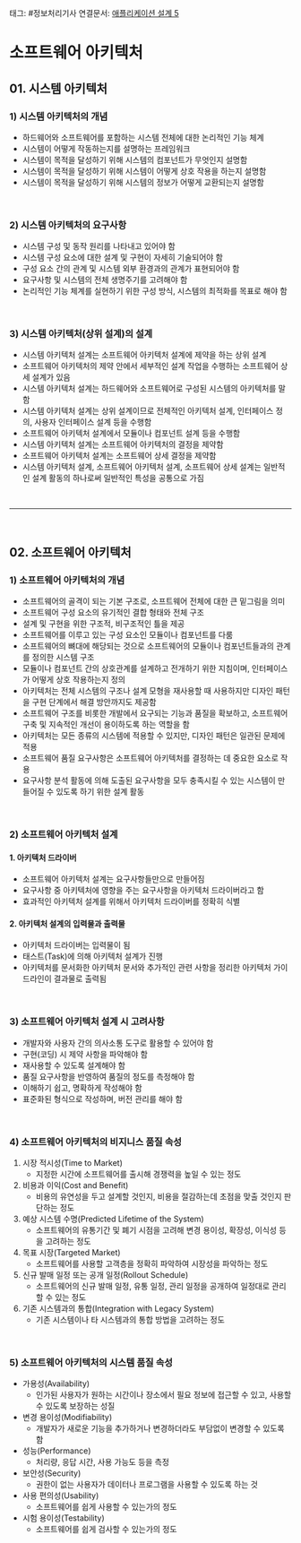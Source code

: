 태그: #정보처리기사
연결문서: [애플리케이션 설계 5](애플리케이션%20설계%205.md)

# 소프트웨어 아키텍처
## 01. 시스템 아키텍처
### 1) 시스템 아키텍처의 개념
- 하드웨어와 소프트웨어를 포함하는 시스템 전체에 대한 논리적인 기능 체계
- 시스템이 어떻게 작동하는지를 설명하는 프레임워크
- 시스템이 목적을 달성하기 위해 시스템의 컴포넌트가 무엇인지 설명함
- 시스템이 목적을 달성하기 위해 시스템이 어떻게 상호 작용을 하는지 설명함
- 시스템이 목적을 달성하기 위해 시스템의 정보가 어떻게 교환되는지 설명함

<br>

### 2) 시스템 아키텍처의 요구사항
- 시스템 구성 및 동작 원리를 나타내고 있어야 함
- 시스템 구성 요소에 대한 설계 및 구현이 자세히 기술되어야 함
- 구성 요소 간의 관계 및 시스템 외부 환경과의 관계가 표현되어야 함
- 요구사항 및 시스템의 전체 생명주기를 고려해야 함
- 논리적인 기능 체계를 실현하기 위한 구성 방식, 시스템의 최적화를 목표로 해야 함

<br>

### 3) 시스템 아키텍처(상위 설계)의 설계
- 시스템 아키텍처 설계는 소프트웨어 아키텍처 설계에 제약을 하는 상위 설계
- 소프트웨어 아키텍처의 제약 안에서 세부적인 설계 작업을 수행하는 소프트웨어 상세 설계가 있음
- 시스템 아키텍처 설계는 하드웨어와 소프트웨어로 구성된 시스템의 아키텍처를 말함
- 시스템 아키텍처 설계는 상위 설계이므로 전체적인 아키텍처 설계, 인터페이스 정의, 사용자 인터페이스 설계 등을 수행함
- 소프트웨어 아키텍처 설계에서 모듈이나 컴포넌트 설계 등을 수행함
- 시스템 아키텍처 설계는 소프트웨어 아키텍처의 결정을 제약함
- 소프트웨어 아키텍처 설계는 소프트웨어 상세 결정을 제약함
- 시스템 아키텍처 설계, 소프트웨어 아키텍처 설계, 소프트웨어 상세 설계는 일반적인 설계 활동의 하나로써 일반적인 특성을 공통으로 가짐

<br>

---

<br>

## 02. 소프트웨어 아키텍처
### 1) 소프트웨어 아키텍처의 개념
- 소프트웨어의 골격이 되는 기본 구조로, 소프트웨어 전체에 대한 큰 밑그림을 의미
- 소프트웨어 구성 요소의 유기적인 결합 형태와 전체 구조
- 설계 및 구현을 위한 구조적, 비구조적인 틀을 제공
- 소프트웨어를 이루고 있는 구성 요소인 모듈이나 컴포넌트를 다룸
- 소프트웨어의 뼈대에 해당되는 것으로 소프트웨어의 모듈이나 컴포넌트들과의 관계를 정의한 시스템 구조
- 모듈이나 컴포넌트 간의 상호관계를 설계하고 전개하기 위한 지침이며, 인터페이스가 어떻게 상호 작용하는지 정의
- 아키텍처는 전체 시스템의 구조나 설계 모형을 재사용할 때 사용하지만 디자인 패턴을 구현 단계에서 해결 방안까지도 제공함
- 소프트웨어 구조를 비롯한 개발에서 요구되는 기능과 품질을 확보하고, 소프트웨어 구축 및 지속적인 개선이 용이하도록 하는 역할을 함
- 아키텍처는 모든 종류의 시스템에 적용할 수 있지만, 디자인 패턴은 일관된 문제에 적용
- 소프트웨어 품질 요구사항은 소프트웨어 아키텍처를 결정하는 데 중요한 요소로 작용
- 요구사항 분석 활동에 의해 도출된 요구사항을 모두 충족시킬 수 있는 시스템이 만들어질 수 있도록 하기 위한 설계 활동

<br>

### 2) 소프트웨어 아키텍처 설계
#### 1. 아키텍처 드라이버
- 소프트웨어 아키텍처 설계는 요구사항들만으로 만들어짐
- 요구사항 중 아키텍처에 영향을 주는 요구사항을 아키텍처 드라이버라고 함
- 효과적인 아키텍처 설계를 위해서 아키텍처 드라이버를 정확히 식별

#### 2. 아키텍처 설계의 입력물과 출력물
- 아키텍처 드라이버는 입력물이 됨
- 태스트(Task)에 의해 아키텍처 설계가 진행
- 아키텍처를 문서화한 아키텍처 문서와 추가적인 관련 사항을 정리한 아키텍처 가이드라인이 결과물로 출력됨

<br>

### 3) 소프트웨어 아키텍처 설계 시 고려사항
- 개발자와 사용자 간의 의사소통 도구로 활용할 수 있어야 함
- 구현(코딩) 시 제약 사항을 파악해야 함
- 재사용할 수 있도록 설계해야 함
- 품질 요구사항을 반영하여 품질의 정도를 측정해야 함
- 이해하기 쉽고, 명확하게 작성해야 함
- 표준화된 형식으로 작성하며, 버전 관리를 해야 함

<br>

### 4) 소프트웨어 아키텍처의 비지니스 품질 속성
1. 시장 적시성(Time to Market)
    - 지정한 시간에 소프트웨어를 출시해 경쟁력을 높일 수 있는 정도
2. 비용과 이익(Cost and Benefit)
    - 비용의 유연성을 두고 설계할 것인지, 비용을 절감하는데 초점을 맞출 것인지 판단하는 정도
3. 예상 시스템 수명(Predicted Lifetime of the System)
    - 소프트웨어의 유통기간 및 폐기 시점을 고려해 변경 용이성, 확장성, 이식성 등을 고려하는 정도
4. 목표 시장(Targeted Market)
    - 소프트웨어를 사용할 고객층을 정확히 파악하여 시장성을 파악하는 정도
5. 신규 발매 일정 또는 공개 일정(Rollout Schedule)
    - 소프트웨어의 신규 발매 일정, 유통 일정, 관리 일정을 공개하여 일정대로 관리할 수 있는 정도
6. 기존 시스템과의 통합(Integration with Legacy System)
    - 기존 시스템이나 타 시스템과의 통합 방법을 고려하는 정도

<br>

### 5) 소프트웨어 아키텍처의 시스템 품질 속성
- 가용성(Availability)
    - 인가된 사용자가 원하는 시간이나 장소에서 필요 정보에 접근할 수 있고, 사용할 수 있도록 보장하는 성질
- 변경 용이성(Modifiability)
    - 개발자가 새로운 기능을 추가하거나 변경하더라도 부담없이 변경할 수 있도록 함
- 성능(Performance)
    - 처리량, 응답 시간, 사용 가능도 등을 측정
- 보안성(Security)
    - 권한이 없는 사용자가 데이터나 프로그램을 사용할 수 있도록 하는 것
- 사용 편의성(Usability)
    - 소프트웨어를 쉽게 사용할 수 있는가의 정도
- 시험 용이성(Testability)
    - 소프트웨어를 쉽게 검사할 수 있는가의 정도